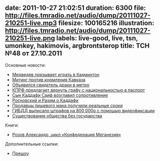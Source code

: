 date: 2011-10-27 21:02:51
duration: 6300
file: http://files.tmradio.net/audio/dump/20111027-210251-live.mp3
filesize: 100165216
illustration: http://files.tmradio.net/audio/dump/20111027-210251-live.png
labels: live-good, live, tsn, umonkey, hakimovis, argbrontsterop
title: ТСН №48 от 27.10.2011
---
Основные новости:

- [Медведев призывает играть в бадминтон](http://blog.kremlin.ru/post/191)
- [Митинг против кормления Кавказа](http://www.ridus.ru/news/7086/)
- [Объявился свидетель драки в метро](http://lenta.ru/news/2015/10/27/kutuz/)
- [КПРФ предлагает вернуть графу с национальностью в паспорт](http://www.interfax.ru/politics/news.asp?id=213517)
- [Сын Каддафи Саиф возглавил сопротивление](http://top.rbc.ru/politics/23/10/2011/621625.shtml)
- [Росновский и Рахим о Каддафи](http://podtema.com/2011/10/25/codename-nunavut-episode-002/)
- [Продавцы пищевого мака получили реальные сроки](http://www.novayagazeta.ru/society/49107.html)
- [ГИБДД выписало штрафов на 800,000р с помощью видеофиксации](http://www.kommersant.ru/doc/1789245)
- [Существование общества без государства](http://wiki.tmradio.net/Анархизм)

Книги:

- [Розов Александр, цикл «Конфедерация Меганезия»](http://lib.rus.ec/a/33681)

Дополнительные ссылки:

- [Прешоу](http://www.tmradio.net/live/recordings/20111027/202549/)
